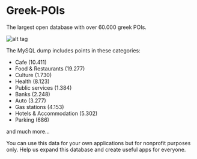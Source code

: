 Greek-POIs
==========

The largest open database with over 60.000 greek POIs.


![alt tag](https://lh3.googleusercontent.com/-iVUZDe9smog/VKSSjBuGLKI/AAAAAAAAAVM/PZ_z2kWll7o/w794-h410-no/greek-pois.png)


The MySQL dump includes points in these categories:

- Cafe (10.411)
- Food & Restaurants (19.277)
- Culture (1.730)
- Health (8.123)
- Public services (1.384)
- Banks (2.248)
- Auto (3.277)
- Gas stations (4.153)
- Hotels & Accommodation (5.302)
- Parking (686)

and much more...

You can use this data for your own applications but for nonprofit purposes only. Help us expand this database and create useful apps for everyone.

